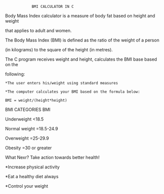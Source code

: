 				BMI CALCULATOR IN C
Body Mass Index calculator is a measure of body fat based on height and weight 

that applies to adult and women.

The Body Mass Index (BMI) is defined as the ratio of the weight of a person 

(in kilograms) to the square of the height (in metres).

The C program receives weight and height, calculates the BMI base based on the 

following:
	
	*The user enters his/weight using standard measures
	
	*The computer calculates your BMI based on the formula below:
	
	BMI = weight/(height*height)

BMI CATEGORIES					BMI

Underweight						<18.5

Normal weight 						=18.5-24.9

Overweight						=25-29.9

Obesity							=30 or greater


What Nexr? Take action towards better health!

*Increase physical activity

*Eat a healthy diet always

*Control your weight
